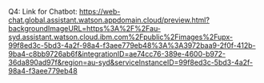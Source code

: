 Q4:
Link for Chatbot:  https://web-chat.global.assistant.watson.appdomain.cloud/preview.html?backgroundImageURL=https%3A%2F%2Fau-syd.assistant.watson.cloud.ibm.com%2Fpublic%2Fimages%2Fupx-99f8ed3c-5bd3-4a2f-98a4-f3aee779eb48%3A%3A3972baa9-2f0f-412b-9ba4-c8bb9726ab6f&integrationID=ae74cc76-389e-4600-b972-36da890ad97f&region=au-syd&serviceInstanceID=99f8ed3c-5bd3-4a2f-98a4-f3aee779eb48
